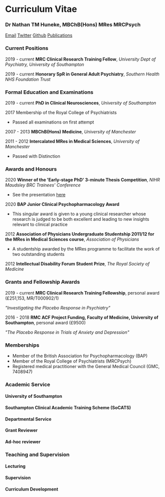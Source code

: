 # Curriculum Vitae

### Dr Nathan TM Huneke, MBChB(Hons) MRes MRCPsych

[Email](n.huneke@soton.ac.uk)
[Twitter](https://twitter.com/nathanhuneke)
[Github](https://github.com/nhuneke)
[Publications](https://nhuneke.github.io/publications)

### Current Positions 
2019 - current **MRC Clinical Research Training Fellow**, *University Dept of Psychiatry, University of Southampton*

2019 - current **Honorary SpR in General Adult Psychiatry**, *Southern Health NHS Foundation Trust*

### Formal Education and Examinations

2019 - current **PhD in Clinical Neurosciences**, *University of Southampton*

2017 Membership of the Royal College of Psychiatrists
- Passed all examinations on first attempt

2007 - 2013 **MBChB(Hons) Medicine**, *University of Manchester*

2011 - 2012 **Intercalated MRes in Medical Sciences**, *University of Manchester*
- Passed with Distinction

### Awards and Honours

2020 **Winner of the 'Early-stage PhD' 3-minute Thesis Competition**, *NIHR Maudsley BRC Trainees' Conference*
- See the presentation [here](https://www.maudsleybrc.nihr.ac.uk/training/trainees-conference-2020/)

2020 **BAP Junior Clinical Psychopharmacology Award**
- This singular award is given to a young clinical researcher whose research is judged to be both excellent and leading to new insights relevant to clinical practice

2012 **Association of Physicians Undergraduate Studentship 2011/12 for the MRes in Medical Sciences course**, *Association of Physicians*
- A studentship awarded by the MRes programme to facilitate the work of two outstanding students

2012 **Intellectual Disability Forum Student Prize**, *The Royal Society of Medicine*

### Grants and Fellowship Awards

2019 - current **MRC Clinical Research Training Fellowship**, personal award (£251,153, MR/T000902/1)

*"Investigating the Placebo Response in Psychiatry"*

2016 - 2018 **RMC ACF Project Funding, Faculty of Medicine, University of Southampton**, personal award (£9500)

*"The Placebo Response in Trials of Anxiety and Depression"*

### Memberships
- Member of the British Association for Psychopharmacology (BAP)
- Member of the Royal College of Psychiatrists (MRCPsych)
- Registered medical practitioner with the General Medical Council (GMC, 7408947)

### Academic Service

#### University of Southampton

#### Southampton Clinical Academic Training Scheme (SoCATS)

#### Departmental Service

#### Grant Reviewer

#### Ad-hoc reviewer

### Teaching and Supervision

#### Lecturing

#### Supervision

#### Curriculum Development
